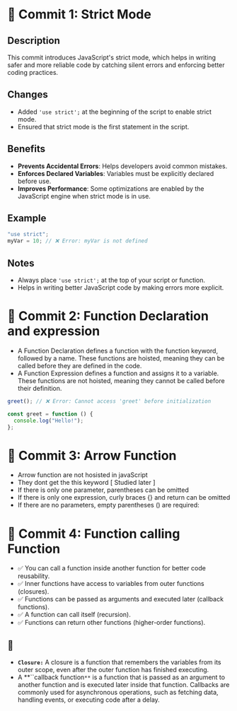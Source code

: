 # 📝 Commit 1: Strict Mode

## Description

This commit introduces JavaScript's strict mode, which helps in writing safer and more reliable code by catching silent errors and enforcing better coding practices.

## Changes

- Added `'use strict';` at the beginning of the script to enable strict mode.
- Ensured that strict mode is the first statement in the script.

## Benefits

- **Prevents Accidental Errors**: Helps developers avoid common mistakes.
- **Enforces Declared Variables**: Variables must be explicitly declared before use.
- **Improves Performance**: Some optimizations are enabled by the JavaScript engine when strict mode is in use.

## Example

```js
"use strict";
myVar = 10; // ❌ Error: myVar is not defined
```

## Notes

- Always place `'use strict';` at the top of your script or function.
- Helps in writing better JavaScript code by making errors more explicit.

# 📝 Commit 2: Function Declaration and expression

- A Function Declaration defines a function with the function keyword, followed by a name. These functions are hoisted, meaning they can be called before they are defined in the code.
- A Function Expression defines a function and assigns it to a variable. These functions are not hoisted, meaning they cannot be called before their definition.

```js
greet(); // ❌ Error: Cannot access 'greet' before initialization

const greet = function () {
  console.log("Hello!");
};
```

# 📝 Commit 3: Arrow Function

- Arrow function are not hosisted in javaScript
- They dont get the this keyword [ Studied later ]
- If there is only one parameter, parentheses can be omitted
- If there is only one expression, curly braces {} and return can be omitted
- If there are no parameters, empty parentheses () are required:

# 📝 Commit 4: Function calling Function

- ✅ You can call a function inside another function for better code reusability.
- ✅ Inner functions have access to variables from outer functions (closures).
- ✅ Functions can be passed as arguments and executed later (callback functions).
- ✅ A function can call itself (recursion).
- ✅ Functions can return other functions (higher-order functions).

## 🤔

- **`Closure:`** A closure is a function that remembers the variables from its outer scope, even after the outer function has finished executing.
- A **``callback function`**` is a function that is passed as an argument to another function and is executed later inside that function. Callbacks are commonly used for asynchronous operations, such as fetching data, handling events, or executing code after a delay.
